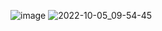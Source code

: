 ![image](https://user-images.githubusercontent.com/50214016/193998883-63bb370e-1350-4219-b216-c73cc0cb7fac.png)
![2022-10-05_09-54-45](https://user-images.githubusercontent.com/50214016/193999028-96c5d7b5-45f1-4958-99dd-de8b51e1f7ca.png)
